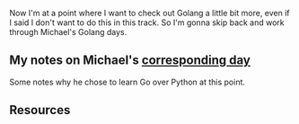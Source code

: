 Now I'm at a point where I want to check out Golang a little bit more, even if I
said I don't want to do this in this track. So I'm gonna skip back and work through
Michael's Golang days.

## My notes on Michael's [corresponding day](https://www.90daysofdevops.com/2022/day07/)
Some notes why he chose to learn Go over Python at this point.


## Resources

